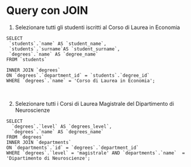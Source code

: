  # Query con JOIN

1. Selezionare tutti gli studenti iscritti al Corso di Laurea in Economia 

 ```
 SELECT 
  `students`.`name` AS `student_name`,
  `students`.`surname`AS `student_surname`,
  `degrees`.`name` AS `degree_name`
FROM `students`

INNER JOIN `degrees`
ON `degrees`.`department_id` = `students`.`degree_id`
WHERE `degrees`.`name` = 'Corso di Laurea in Economia';
 ```

<br>

2. Selezionare tutti i Corsi di Laurea Magistrale del Dipartimento di Neuroscienze

```
SELECT
  `degrees`.`level` AS `degrees_level`, 
  `degrees`.`name` AS `degrees_name`
FROM `degrees`
INNER JOIN `departments`
ON `departments`.`id` = `degrees`.`department_id` 
WHERE `degrees`.`level` = 'magistrale' AND `departments`.`name`  = 'Dipartimento di Neuroscienze';
```
